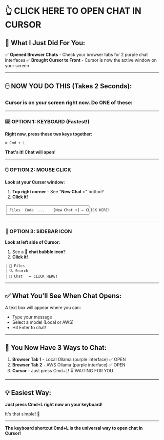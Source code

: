 # 👆 CLICK HERE TO OPEN CHAT IN CURSOR

## 🎯 What I Just Did For You:

✅ **Opened Browser Chats** - Check your browser tabs for 2 purple chat interfaces
✅ **Brought Cursor to Front** - Cursor is now the active window on your screen

---

## 🖱️ NOW YOU DO THIS (Takes 2 Seconds):

### **Cursor is on your screen right now. Do ONE of these:**

---

### **⌨️ OPTION 1: KEYBOARD (Fastest!)**

**Right now, press these two keys together:**

```
⌘ Cmd + L
```

**That's it! Chat will open!**

---

### **🖱️ OPTION 2: MOUSE CLICK**

**Look at your Cursor window:**

1. **Top right corner** - See "**New Chat +**" button?
2. **Click it!**

```
┌─────────────────────────────────────┐
│ Files  Code  ...    [New Chat +] ← CLICK HERE!
└─────────────────────────────────────┘
```

---

### **🎨 OPTION 3: SIDEBAR ICON**

**Look at left side of Cursor:**

1. See a **💬 chat bubble icon**?
2. **Click it!**

```
│ 📁 Files
│ 🔍 Search
│ 💬 Chat   ← CLICK HERE!
```

---

## ✅ What You'll See When Chat Opens:

A text box will appear where you can:
- Type your message
- Select a model (Local or AWS)
- Hit Enter to chat!

---

## 🎊 You Now Have 3 Ways to Chat:

1. **Browser Tab 1** - Local Ollama (purple interface) ✅ OPEN
2. **Browser Tab 2** - AWS Ollama (purple interface) ✅ OPEN
3. **Cursor** - Just press Cmd+L! ⏳ WAITING FOR YOU

---

## 💡 Easiest Way:

**Just press Cmd+L right now on your keyboard!**

It's that simple! 🚀

---

**The keyboard shortcut Cmd+L is the universal way to open chat in Cursor!**


